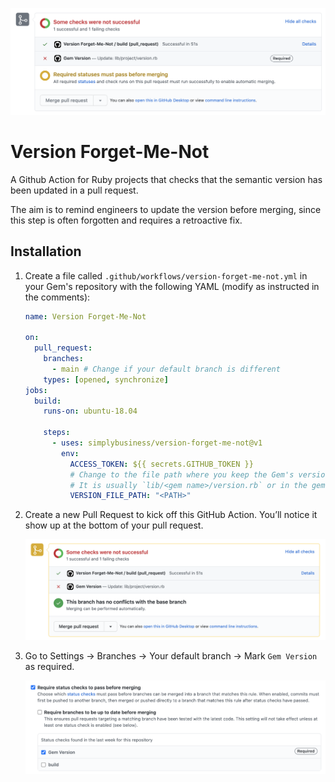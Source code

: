 ![What it looks like once installation is complete](images/what-it-looks-like-failing.png)

# Version Forget-Me-Not

A Github Action for Ruby projects that checks that the semantic version has been updated in a pull request.

The aim is to remind engineers to update the version before merging, since this step is often forgotten and requires a retroactive fix.

## Installation

1. Create a file called `.github/workflows/version-forget-me-not.yml` in your Gem's repository with the following YAML (modify as instructed in the comments):

   ```yaml
   name: Version Forget-Me-Not
   
   on:
     pull_request:
       branches:
         - main # Change if your default branch is different
       types: [opened, synchronize]
   jobs:
     build:
       runs-on: ubuntu-18.04
   
       steps:
         - uses: simplybusiness/version-forget-me-not@v1
           env:
             ACCESS_TOKEN: ${{ secrets.GITHUB_TOKEN }}
             # Change to the file path where you keep the Gem's version.
             # It is usually `lib/<gem name>/version.rb` or in the gemspec file.
             VERSION_FILE_PATH: "<PATH>"
   
   ```

1. Create a new Pull Request to kick off this GitHub Action. You’ll notice it show up at the bottom of your pull request.

   ![Gem Version status check failing after initial installation](images/after-initial-installation.png)

1. Go to Settings → Branches → Your default branch → Mark `Gem Version` as required.

   ![The required status check that needs to be ticked](images/required-status-checks.png)
